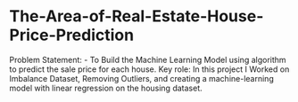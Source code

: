 # The-Area-of-Real-Estate-House-Price-Prediction
Problem Statement: - To Build the Machine Learning Model using algorithm to predict the sale price for each house. Key role: In this project I Worked on Imbalance Dataset, Removing Outliers, and creating a machine-learning model with linear regression on the housing dataset. 
